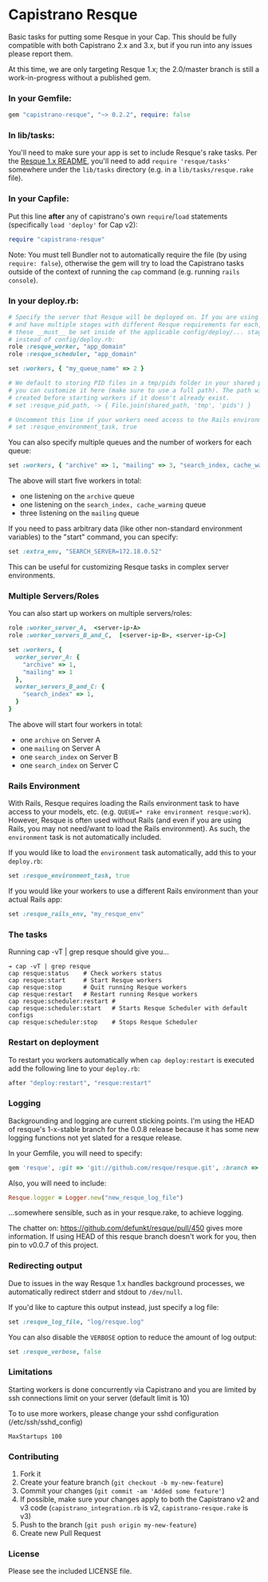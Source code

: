 # Capistrano Resque

Basic tasks for putting some Resque in your Cap. This should be fully compatible with both Capistrano 2.x and 3.x,
but if you run into any issues please report them.

At this time, we are only targeting Resque 1.x; the 2.0/master branch is still a work-in-progress without a published gem.

### In your Gemfile:

```ruby
gem "capistrano-resque", "~> 0.2.2", require: false
```

### In lib/tasks:

You'll need to make sure your app is set to include Resque's rake tasks. Per the
[Resque 1.x README](https://github.com/resque/resque/blob/1-x-stable/README.markdown#in-a-rails-3-app-as-a-gem),
you'll need to add `require 'resque/tasks'` somewhere under the `lib/tasks` directory (e.g. in a `lib/tasks/resque.rake` file).

### In your Capfile:

Put this line __after__ any of capistrano's own `require`/`load` statements (specifically `load 'deploy'` for Cap v2):

```ruby
require "capistrano-resque"
```

Note: You must tell Bundler not to automatically require the file (by using `require: false`),
otherwise the gem will try to load the Capistrano tasks outside of the context of running
the `cap` command (e.g. running `rails console`).

### In your deploy.rb:

```ruby
# Specify the server that Resque will be deployed on. If you are using Cap v3
# and have multiple stages with different Resque requirements for each, then
# these __must__ be set inside of the applicable config/deploy/... stage files
# instead of config/deploy.rb:
role :resque_worker, "app_domain"
role :resque_scheduler, "app_domain"

set :workers, { "my_queue_name" => 2 }

# We default to storing PID files in a tmp/pids folder in your shared path, but
# you can customize it here (make sure to use a full path). The path will be
# created before starting workers if it doesn't already exist.
# set :resque_pid_path, -> { File.join(shared_path, 'tmp', 'pids') }

# Uncomment this line if your workers need access to the Rails environment:
# set :resque_environment_task, true
```

You can also specify multiple queues and the number of workers
for each queue:

```ruby
set :workers, { "archive" => 1, "mailing" => 3, "search_index, cache_warming" => 1 }
```

The above will start five workers in total:

 * one listening on the `archive` queue
 * one listening on the `search_index, cache_warming` queue
 * three listening on the `mailing` queue

If you need to pass arbitrary data (like other non-standard environment variables) to the "start" command, you can specify:

```ruby
set :extra_env, "SEARCH_SERVER=172.18.0.52"
```

This can be useful for customizing Resque tasks in complex server environments.

### Multiple Servers/Roles

You can also start up workers on multiple servers/roles:

```ruby
role :worker_server_A,  <server-ip-A>
role :worker_servers_B_and_C,  [<server-ip-B>, <server-ip-C>]

set :workers, {
  worker_server_A: {
    "archive" => 1,
    "mailing" => 1
  },
  worker_servers_B_and_C: {
    "search_index" => 1,
  }
}
```

The above will start four workers in total:

 * one `archive` on Server A
 * one `mailing` on Server A
 * one `search_index` on Server B
 * one `search_index` on Server C

### Rails Environment

With Rails, Resque requires loading the Rails environment task to have access to your models, etc. (e.g. `QUEUE=* rake environment resque:work`). However, Resque is often used without Rails (and even if you are using Rails, you may not need/want to load the Rails environment). As such, the `environment` task is not automatically included.

If you would like to load the `environment` task automatically, add this to your `deploy.rb`:

```ruby
set :resque_environment_task, true
```

If you would like your workers to use a different Rails environment than your actual Rails app:

```ruby
set :resque_rails_env, "my_resque_env"
```

### The tasks

Running cap -vT | grep resque should give you...

```
➔ cap -vT | grep resque
cap resque:status    # Check workers status
cap resque:start     # Start Resque workers
cap resque:stop      # Quit running Resque workers
cap resque:restart   # Restart running Resque workers
cap resque:scheduler:restart #
cap resque:scheduler:start   # Starts Resque Scheduler with default configs
cap resque:scheduler:stop    # Stops Resque Scheduler
```

### Restart on deployment

To restart you workers automatically when `cap deploy:restart` is executed
add the following line to your `deploy.rb`:

```ruby
after "deploy:restart", "resque:restart"
```

### Logging

Backgrounding and logging are current sticking points. I'm using the HEAD of resque's 1-x-stable branch for the 0.0.8 release because it has some new logging functions not yet slated for a resque release.

In your Gemfile, you will need to specify:

```ruby
gem 'resque', :git => 'git://github.com/resque/resque.git', :branch => '1-x-stable'
```

Also, you will need to include:

```ruby
Resque.logger = Logger.new("new_resque_log_file")
```

...somewhere sensible, such as in your resque.rake, to achieve logging.

The chatter on: https://github.com/defunkt/resque/pull/450 gives more information. If using HEAD of this resque branch doesn't work for you, then pin to v0.0.7 of this project.

### Redirecting output

Due to issues in the way Resque 1.x handles background processes, we automatically redirect stderr and stdout to `/dev/null`.

If you'd like to capture this output instead, just specify a log file:

```ruby
set :resque_log_file, "log/resque.log"
```

You can also disable the `VERBOSE` option to reduce the amount of log output:

```ruby
set :resque_verbose, false
```

### Limitations

Starting workers is done concurrently via Capistrano and you are limited by ssh connections limit on your server (default limit is 10)

To to use more workers, please change your sshd configuration (/etc/ssh/sshd_config)

    MaxStartups 100


### Contributing

1. Fork it
2. Create your feature branch (`git checkout -b my-new-feature`)
3. Commit your changes (`git commit -am 'Added some feature'`)
4. If possible, make sure your changes apply to both the Capistrano v2 and v3 code (`capistrano_integration.rb` is v2, `capistrano-resque.rake` is v3)
5. Push to the branch (`git push origin my-new-feature`)
6. Create new Pull Request

### License

Please see the included LICENSE file.
